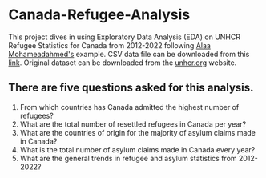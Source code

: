 # Canada-Refugee-Analysis
This project dives in using Exploratory Data Analysis (EDA) on UNHCR Refugee Statistics for Canada from 2012-2022 following [Alaa Mohameadahmed's](https://github.com/alaa-mohamedahmed) example.
CSV data file can be downloaded from this [link](https://github.com/alaa-mohamedahmed/canada-refugee-stats-eda/blob/main/can-stats-2012-22.csv).
Original dataset can be downloaded from the [unhcr.org](https://www.unhcr.org/refugee-statistics/download/?url=8tIY7I) website.
## There are five questions asked for this analysis. 
1. From which countries has Canada admitted the highest number of refugees?
2. What are the total number of resettled refugees in Canada per year?
3. What are the countries of origin for the majority of asylum claims made in Canada?
4. What is the total number of asylum claims made in Canada every year?
5. What are the general trends in refugee and asylum statistics from 2012-2022?
